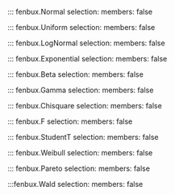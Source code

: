 ::: fenbux.Normal
    selection:
        members: false

::: fenbux.Uniform
    selection:
        members: false

::: fenbux.LogNormal
    selection:
        members: false

::: fenbux.Exponential
    selection:
        members: false

::: fenbux.Beta
    selection:
        members: false

::: fenbux.Gamma
    selection:
        members: false

::: fenbux.Chisquare
    selection:
        members: false

::: fenbux.F
    selection:
        members: false

::: fenbux.StudentT
    selection:
        members: false

::: fenbux.Weibull
    selection:
        members: false
        
::: fenbux.Pareto
    selection:
        members: false

:::fenbux.Wald
    selection:
        members: false



